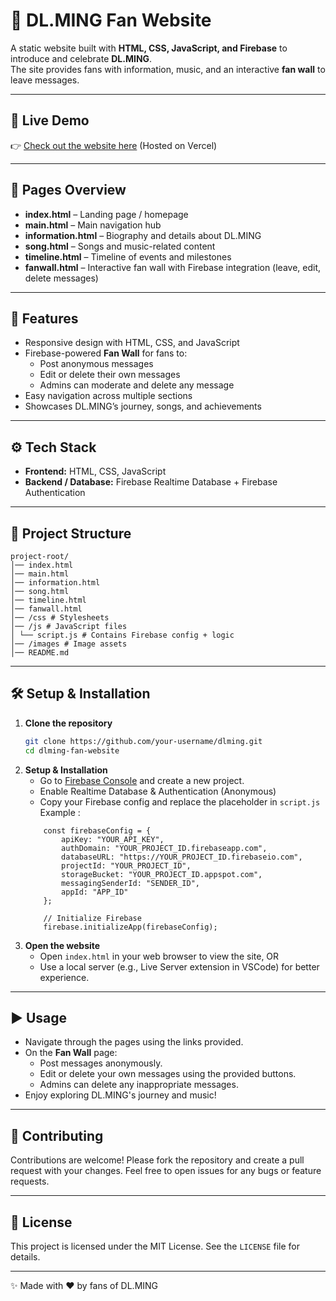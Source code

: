 # 🌟 DL.MING Fan Website

A static website built with **HTML, CSS, JavaScript, and Firebase** to introduce and celebrate **DL.MING**.  
The site provides fans with information, music, and an interactive **fan wall** to leave messages.

---

## 🔗 Live Demo  
👉 [Check out the website here](https://dlming.vercel.app/)
(Hosted on Vercel)

---

## 📌 Pages Overview
- **index.html** – Landing page / homepage
- **main.html** – Main navigation hub
- **information.html** – Biography and details about DL.MING
- **song.html** – Songs and music-related content
- **timeline.html** – Timeline of events and milestones
- **fanwall.html** – Interactive fan wall with Firebase integration (leave, edit, delete messages)

---

## 🚀 Features
- Responsive design with HTML, CSS, and JavaScript
- Firebase-powered **Fan Wall** for fans to:
  - Post anonymous messages
  - Edit or delete their own messages
  - Admins can moderate and delete any message
- Easy navigation across multiple sections
- Showcases DL.MING’s journey, songs, and achievements

---

## ⚙️ Tech Stack
- **Frontend:** HTML, CSS, JavaScript  
- **Backend / Database:** Firebase Realtime Database + Firebase Authentication  

---

## 📂 Project Structure
```
project-root/
│── index.html
│── main.html
│── information.html
│── song.html
│── timeline.html
│── fanwall.html
│── /css # Stylesheets
│── /js # JavaScript files
│ └── script.js # Contains Firebase config + logic
│── /images # Image assets
│── README.md
```

---

## 🛠️ Setup & Installation

1. **Clone the repository**
   ```bash
   git clone https://github.com/your-username/dlming.git
   cd dlming-fan-website
2. **Setup & Installation**
    - Go to [Firebase Console](https://console.firebase.google.com/) and create a new project.
    - Enable Realtime Database & Authentication (Anonymous)
    - Copy your Firebase config and replace the placeholder in `script.js`
    Example : 
    ```
        const firebaseConfig = {
            apiKey: "YOUR_API_KEY",
            authDomain: "YOUR_PROJECT_ID.firebaseapp.com",
            databaseURL: "https://YOUR_PROJECT_ID.firebaseio.com",
            projectId: "YOUR_PROJECT_ID",
            storageBucket: "YOUR_PROJECT_ID.appspot.com",
            messagingSenderId: "SENDER_ID",
            appId: "APP_ID"
        };

        // Initialize Firebase
        firebase.initializeApp(firebaseConfig);
    ```
3. **Open the website**
   - Open `index.html` in your web browser to view the site, OR
   - Use a local server (e.g., Live Server extension in VSCode) for better experience.

---

## ▶️ Usage
- Navigate through the pages using the links provided.
- On the **Fan Wall** page:
    - Post messages anonymously.
    - Edit or delete your own messages using the provided buttons.
    - Admins can delete any inappropriate messages.
- Enjoy exploring DL.MING's journey and music!

---

## 🤝 Contributing
Contributions are welcome! Please fork the repository and create a pull request with your changes.
Feel free to open issues for any bugs or feature requests.

---

## 📜 License
This project is licensed under the MIT License. See the `LICENSE` file for details.

---

✨ Made with ❤️ by fans of DL.MING
